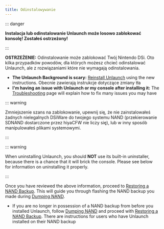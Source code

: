 ```yaml
---
title: Odinstalowywanie
---
```


::: danger

**Instalacja lub odinstalowanie Unlaunch może losowo zablokować konsolę! Zostałeś ostrzeżony!**

:::

**OSTRZEŻENIE:** Odinstalowanie może zablokować Twój Nintendo DSi. Oto kilka przypadków powodów, dla których możesz chcieć odinstalować Unlaunch, ale z rozwiązaniami które nie wymagają odinstalowania.

- **The Unlaunch Background is scary:** [Reinstall Unlaunch](installing-unlaunch.html) using the new instructions. Obecnie zawierają instrukcje dotyczące zmiany tła
- **I'm having an issue with Unlaunch or my console after installing it:** The [Troubleshooting](troubleshooting.html#unlaunch) page will explain how to fix many issues you may have

::: warning

Zmniejszenie szans na zablokowanie, upewnij się, że nie zainstalowałeś żadnych nielegalnych DSiWare do twojego systemu NAND (przekierowanie SDNAND dostarczone przez hiyaCFW nie liczy się), lub w inny sposób manipulowałeś plikami systemowymi.

:::

::: warning

When uninstalling Unlaunch, you should **NOT** use its built-in uninstaller, because there is a chance that it will brick the console. Please see below for information on uninstalling it properly.

:::

Once you have reviewed the above information, proceed to [Restoring a NAND Backup](restoring-nand.html). This will guide you through flashing the NAND backup you made during [Dumping NAND](dumping-nand.html).
- If you are no longer in possession of a NAND backup from before you installed Unlaunch, follow [Dumping NAND](dumping-nand.html) and proceed with [Restoring a NAND Backup](restoring-nand.html). There are instructions for users who have Unlaunch installed on their NAND backup
